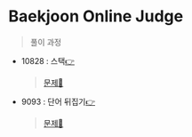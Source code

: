 # Baekjoon Online Judge
> 풀이 과정

* 10828 : 스택[👉](./10828/10828.md)
    > [문제📝](https://www.acmicpc.net/problem/10828)
* 9093  : 단어 뒤집기[👉](./9093/9093.md)
    > [문제📝](https://www.acmicpc.net/problem/9093)